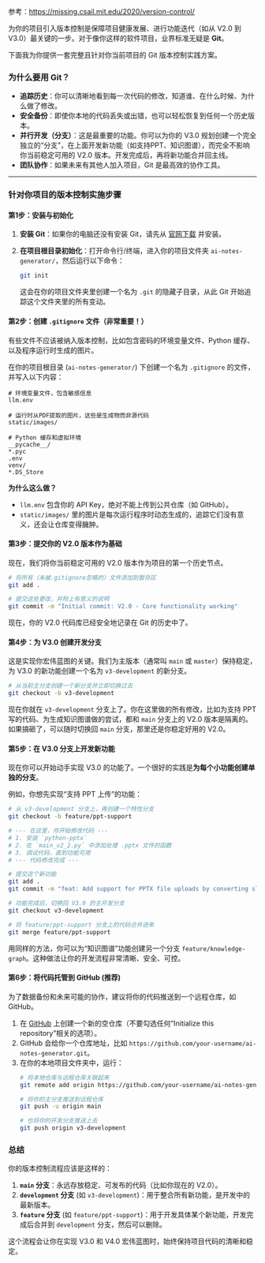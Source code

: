 参考：https://missing.csail.mit.edu/2020/version-control/

为你的项目引入版本控制是保障项目健康发展、进行功能迭代（如从 V2.0 到 V3.0）最关键的一步。对于像你这样的软件项目，业界标准无疑是 **Git**。

下面我为你提供一套完整且针对你当前项目的 Git 版本控制实践方案。

### 为什么要用 Git？

  * **追踪历史**：你可以清晰地看到每一次代码的修改，知道谁、在什么时候、为什么做了修改。
  * **安全备份**：即使你本地的代码丢失或出错，也可以轻松恢复到任何一个历史版本。
  * **并行开发（分支）**：这是最重要的功能。你可以为你的 V3.0 规划创建一个完全独立的“分支”，在上面开发新功能（如支持PPT、知识图谱），而完全不影响你当前稳定可用的 V2.0 版本。开发完成后，再将新功能合并回主线。
  * **团队协作**：如果未来有其他人加入项目，Git 是最高效的协作工具。

-----

### 针对你项目的版本控制实施步骤

#### 第1步：安装与初始化

1.  **安装 Git**：如果你的电脑还没有安装 Git，请先从 [官网下载](https://git-scm.com/downloads) 并安装。

2.  **在项目根目录初始化**：打开命令行/终端，进入你的项目文件夹 `ai-notes-generator/`，然后运行以下命令：

    ```bash
    git init
    ```

    这会在你的项目文件夹里创建一个名为 `.git` 的隐藏子目录，从此 Git 开始追踪这个文件夹里的所有变动。

#### 第2步：创建 `.gitignore` 文件（非常重要！）

有些文件不应该被纳入版本控制，比如包含密码的环境变量文件、Python 缓存、以及程序运行时生成的图片。

在你的项目根目录 (`ai-notes-generator/`) 下创建一个名为 `.gitignore` 的文件，并写入以下内容：

```gitignore
# 环境变量文件，包含敏感信息
llm.env

# 运行时从PDF提取的图片，这些是生成物而非源代码
static/images/

# Python 缓存和虚拟环境
__pycache__/
*.pyc
.env
venv/
*.DS_Store
```

**为什么这么做？**

  * `llm.env` 包含你的 API Key，绝对不能上传到公共仓库（如 GitHub）。
  * `static/images/` 里的图片是每次运行程序时动态生成的，追踪它们没有意义，还会让仓库变得臃肿。

#### 第3步：提交你的 V2.0 版本作为基础

现在，我们将你当前稳定可用的 V2.0 版本作为项目的第一个历史节点。

```bash
# 将所有（未被.gitignore忽略的）文件添加到暂存区
git add .

# 提交这些更改，并附上有意义的说明
git commit -m "Initial commit: V2.0 - Core functionality working"
```

现在，你的 V2.0 代码库已经安全地记录在 Git 的历史中了。

#### 第4步：为 V3.0 创建开发分支

这是实现你宏伟蓝图的关键。我们为主版本（通常叫 `main` 或 `master`）保持稳定，为 V3.0 的新功能创建一个名为 `v3-development` 的新分支。

```bash
# 从当前主分支创建一个新分支并立即切换过去
git checkout -b v3-development
```

现在你就在 `v3-development` 分支上了。你在这里做的所有修改，比如为支持 PPT 写的代码、为生成知识图谱做的尝试，都和 `main` 分支上的 V2.0 版本是隔离的。如果搞砸了，可以随时切换回 `main` 分支，那里还是你稳定好用的 V2.0。

#### 第5步：在 V3.0 分支上开发新功能

现在你可以开始动手实现 V3.0 的功能了。一个很好的实践是**为每个小功能创建单独的分支**。

例如，你想先实现“支持 PPT 上传”的功能：

```bash
# 从 v3-development 分支上，再创建一个特性分支
git checkout -b feature/ppt-support

# --- 在这里，你开始修改代码 ---
# 1. 安装 `python-pptx`
# 2. 在 `main_v2_2.py` 中添加处理 .pptx 文件的函数
# 3. 调试代码，直到功能可用
# --- 代码修改完成 ---

# 提交这个新功能
git add .
git commit -m "feat: Add support for PPTX file uploads by converting slides to images"

# 功能完成后，切换回 V3.0 的主开发分支
git checkout v3-development

# 将 feature/ppt-support 分支上的代码合并进来
git merge feature/ppt-support
```

用同样的方法，你可以为“知识图谱”功能创建另一个分支 `feature/knowledge-graph`。这种做法让你的开发流程非常清晰、安全、可控。

#### 第6步：将代码托管到 GitHub (推荐)

为了数据备份和未来可能的协作，建议将你的代码推送到一个远程仓库，如 GitHub。

1.  在 [GitHub](https://github.com/) 上创建一个新的空仓库（不要勾选任何“Initialize this repository”相关的选项）。
2.  GitHub 会给你一个仓库地址，比如 `https://github.com/your-username/ai-notes-generator.git`。
3.  在你的本地项目文件夹中，运行：
    ```bash
    # 将本地仓库与远程仓库关联起来
    git remote add origin https://github.com/your-username/ai-notes-generator.git

    # 将你的主分支推送到远程仓库
    git push -u origin main

    # 也将你的开发分支推送上去
    git push origin v3-development
    ```

### 总结

你的版本控制流程应该是这样的：

1.  **`main` 分支**：永远存放稳定、可发布的代码（比如你现在的 V2.0）。
2.  **`development` 分支** (如 `v3-development`)：用于整合所有新功能，是开发中的最新版本。
3.  **`feature` 分支** (如 `feature/ppt-support`)：用于开发具体某个新功能，开发完成后合并到 `development` 分支，然后可以删除。

这个流程会让你在实现 V3.0 和 V4.0 宏伟蓝图时，始终保持项目代码的清晰和稳定。